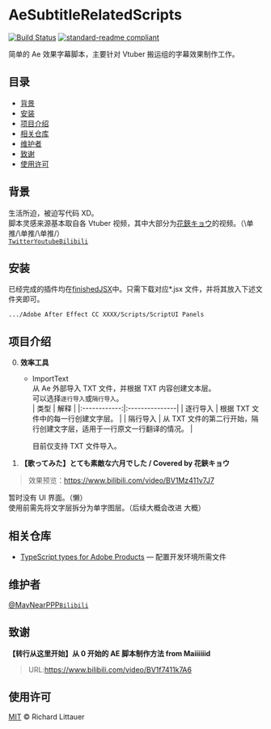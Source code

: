 # AeSubtitleRelatedScripts

[![Build Status](https://travis-ci.org/dwyl/esta.svg?branch=master)](https://travis-ci.org/dwyl/esta)
[![standard-readme compliant](https://img.shields.io/badge/readme%20style-standard-brightgreen.svg?style=flat-square)](https://github.com/RichardLitt/standard-readme)

简单的 Ae 效果字幕脚本，主要针对 Vtuber 搬运组的字幕效果制作工作。

## 目录

- [背景](#背景)
- [安装](#安装)
- [项目介绍](#项目介绍)
- [相关仓库](#相关仓库)
- [维护者](#维护者)
- [致谢](#致谢)
- [使用许可](#使用许可)

## 背景

生活所迫，被迫写代码 XD。  
脚本灵感来源基本取自各 Vtuber 视频，其中大部分为[花鋏キョウ](https://zh.moegirl.org/zh-hant/%E8%8A%B1%E9%93%97%E9%95%9C)的视频。（\单推/\单推/\单推/）  
[`Twitter`](https://twitter.com/Kyo_Hanabasami)[`Youtube`](https://www.youtube.com/channel/UC4OeUf_KfYRrwksschtRYow)[`Bilibili`](https://space.bilibili.com/482515504)

## 安装

已经完成的插件均在[finishedJSX](./finishedJSX)中。只需下载对应\*.jsx 文件，并将其放入下述文件夹即可。

```
.../Adobe After Effect CC XXXX/Scripts/ScriptUI Panels
```

## 项目介绍

0. **效率工具**

   - ImportText  
      从 Ae 外部导入 TXT 文件，并根据 TXT 内容创建文本层。  
      可以选择`逐行导入`或`隔行导入`。  
      | 类型 | 解释 |
     |:------------:|:---------------|
     | 逐行导入 | 根据 TXT 文件中的每一行创建文字层。 |
     | 隔行导入 | 从 TXT 文件的第二行开始，隔行创建文字层，适用于一行原文一行翻译的情况。 |

     目前仅支持 TXT 文件导入。

1. **【歌ってみた】とても素敵な六月でした / Covered by 花鋏キョウ**

> 效果预览：https://www.bilibili.com/video/BV1Mz411v7J7

暂时没有 UI 界面。（懒）  
使用前需先将文字层拆分为单字图层。（后续大概会改进 大概）

## 相关仓库

- [TypeScript types for Adobe Products](https://github.com/pravdomil/Types-for-Adobe) — 配置开发环境所需文件

## 维护者

[@MayNearPPP](https://github.com/MayNearPPP)[`Bilibili`](https://space.bilibili.com/1907810)

## 致谢

**【转行从这里开始】从 0 开始的 AE 脚本制作方法 from Maiiiiiid**

> URL:https://www.bilibili.com/video/BV1f7411k7A6

## 使用许可

[MIT](LICENSE) © Richard Littauer
